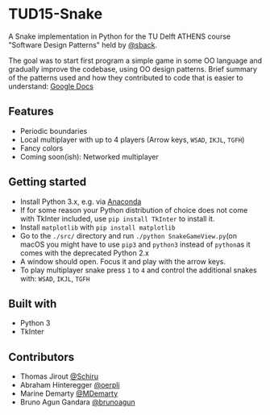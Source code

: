 # TUD15-Snake
A Snake implementation in Python for the TU Delft ATHENS course "Software Design Patterns" held by [@sback](https://github.com/sback).

The goal was to start first program a simple game in some OO language and gradually improve the codebase, using OO design patterns.
Brief summary of the patterns used and how they contributed to code that is easier to understand: [Google Docs](https://docs.google.com/presentation/d/1p_ECGe20TdSAOnC4rWm2I0OjiMBNA0nRQEcUfm8tG3I/edit?usp=sharing)

## Features
* Periodic boundaries
* Local multiplayer with up to 4 players (Arrow keys, `WSAD`, `IKJL`, `TGFH`)
* Fancy colors
* Coming soon(ish): Networked multiplayer

## Getting started
* Install Python 3.x, e.g. via [Anaconda](https://www.anaconda.com/download/#download)
* If for some reason your Python distribution of choice does not come with TkInter included, use `pip install TkInter` to install it. 
* Install `matplotlib` with `pip install matplotlib`
* Go to the `./src/` directory and run `./python SnakeGameView.py`(on macOS you might have to use `pip3` and `python3` instead of `python`as it comes with the deprecated Python 2.x 
* A window should open. Focus it and play with the arrow keys.
* To play multiplayer snake press `1` to `4` and control the additional snakes with: `WSAD`, `IKJL`, `TGFH`


## Built with
* Python 3
* TkInter


## Contributors
* Thomas Jirout [@Schiru](https://github.com/schiru)
* Abraham Hinteregger [@oerpli](https://github.com/oerpli)
* Marine Demarty [@MDemarty](https://github.com/MDemarty)
* Bruno Agun Gandara [@brunoagun](https://github.com/brunoagun)
